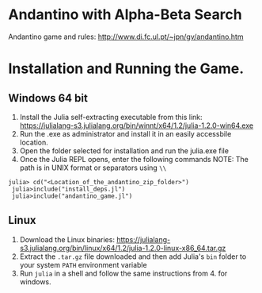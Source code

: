 
# Andantino with Alpha-Beta Search

Andantino game and rules: http://www.di.fc.ul.pt/~jpn/gv/andantino.htm

# Installation and Running the Game.
## Windows 64 bit

 1. Install the Julia self-extracting executable from this link: https://julialang-s3.julialang.org/bin/winnt/x64/1.2/julia-1.2.0-win64.exe
 2. Run the .exe as administrator and install it in an easily accessbile location.
 3. Open the folder selected for installation and run the julia.exe file
 4. Once the Julia REPL opens, enter the following commands
 NOTE: The path is in UNIX format or separators using `\\` 
 
 `julia> cd("<Location_of_the_andantino_zip_folder>")` \
 ` julia>include("install_deps.jl")`\
` julia>include("andantino_game.jl")`

## Linux

 1. Download the Linux binaries: https://julialang-s3.julialang.org/bin/linux/x64/1.2/julia-1.2.0-linux-x86_64.tar.gz
 2. Extract the `.tar.gz` file downloaded and then add Julia's `bin` folder to your system `PATH` environment variable
 3. Run `julia` in a shell and follow the same instructions from 4. for windows.
 
